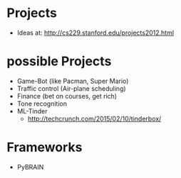 # Projects
* Ideas at: <http://cs229.stanford.edu/projects2012.html>
# possible Projects
* Game-Bot (like Pacman, Super Mario)
* Traffic control (Air-plane scheduling)
* Finance (bet on courses, get rich)
* Tone recognition
* ML-Tinder
	* <http://techcrunch.com/2015/02/10/tinderbox/>
# Frameworks
* PyBRAIN